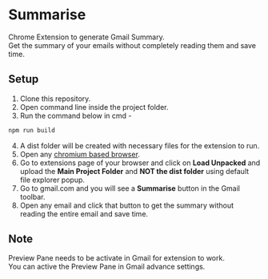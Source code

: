 # Summarise

Chrome Extension to generate Gmail Summary.<br>
Get the summary of your emails without completely reading them and save time.

## Setup

1. Clone this repository.
2. Open command line inside the project folder.
3. Run the command below in cmd - 
```bash
npm run build
```
4. A dist folder will be created with necessary files for the extension to run.
5. Open any [chromium based browser](https://en.wikipedia.org/wiki/Chromium_(web_browser)#Active).
6. Go to extensions page of your browser and click on **Load Unpacked** and upload the **Main Project Folder** and **NOT the dist folder** using default file explorer popup.
7. Go to gmail.com and you will see a **Summarise** button in the Gmail toolbar.
8. Open any email and click that button to get the summary without reading the entire email and save time.

## Note

Preview Pane needs to be activate in Gmail for extension to work.<br>
You can active the Preview Pane in Gmail advance settings.
